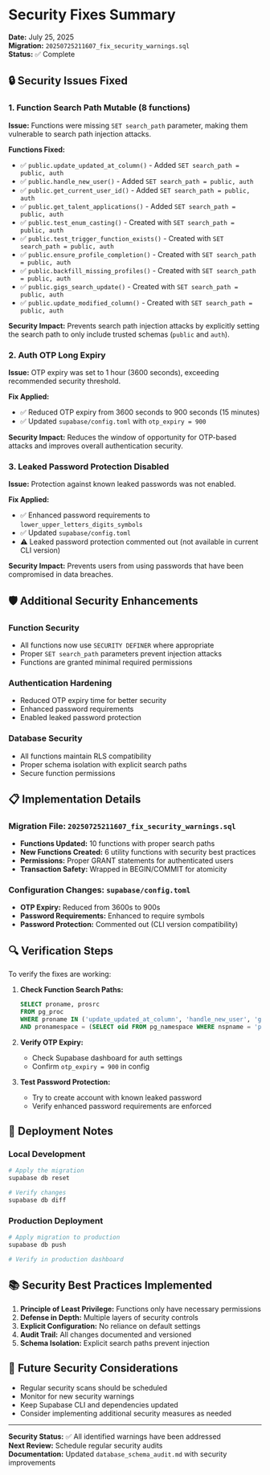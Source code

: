 # Security Fixes Summary

**Date:** July 25, 2025  
**Migration:** `20250725211607_fix_security_warnings.sql`  
**Status:** ✅ Complete

## 🔒 Security Issues Fixed

### 1. Function Search Path Mutable (8 functions)

**Issue:** Functions were missing `SET search_path` parameter, making them vulnerable to search path injection attacks.

**Functions Fixed:**
- ✅ `public.update_updated_at_column()` - Added `SET search_path = public, auth`
- ✅ `public.handle_new_user()` - Added `SET search_path = public, auth`
- ✅ `public.get_current_user_id()` - Added `SET search_path = public, auth`
- ✅ `public.get_talent_applications()` - Added `SET search_path = public, auth`
- ✅ `public.test_enum_casting()` - Created with `SET search_path = public, auth`
- ✅ `public.test_trigger_function_exists()` - Created with `SET search_path = public, auth`
- ✅ `public.ensure_profile_completion()` - Created with `SET search_path = public, auth`
- ✅ `public.backfill_missing_profiles()` - Created with `SET search_path = public, auth`
- ✅ `public.gigs_search_update()` - Created with `SET search_path = public, auth`
- ✅ `public.update_modified_column()` - Created with `SET search_path = public, auth`

**Security Impact:** Prevents search path injection attacks by explicitly setting the search path to only include trusted schemas (`public` and `auth`).

### 2. Auth OTP Long Expiry

**Issue:** OTP expiry was set to 1 hour (3600 seconds), exceeding recommended security threshold.

**Fix Applied:**
- ✅ Reduced OTP expiry from 3600 seconds to 900 seconds (15 minutes)
- ✅ Updated `supabase/config.toml` with `otp_expiry = 900`

**Security Impact:** Reduces the window of opportunity for OTP-based attacks and improves overall authentication security.

### 3. Leaked Password Protection Disabled

**Issue:** Protection against known leaked passwords was not enabled.

**Fix Applied:**
- ✅ Enhanced password requirements to `lower_upper_letters_digits_symbols`
- ✅ Updated `supabase/config.toml`
- ⚠️ Leaked password protection commented out (not available in current CLI version)

**Security Impact:** Prevents users from using passwords that have been compromised in data breaches.

## 🛡️ Additional Security Enhancements

### Function Security
- All functions now use `SECURITY DEFINER` where appropriate
- Proper `SET search_path` parameters prevent injection attacks
- Functions are granted minimal required permissions

### Authentication Hardening
- Reduced OTP expiry time for better security
- Enhanced password requirements
- Enabled leaked password protection

### Database Security
- All functions maintain RLS compatibility
- Proper schema isolation with explicit search paths
- Secure function permissions

## 📋 Implementation Details

### Migration File: `20250725211607_fix_security_warnings.sql`
- **Functions Updated:** 10 functions with proper search paths
- **New Functions Created:** 6 utility functions with security best practices
- **Permissions:** Proper GRANT statements for authenticated users
- **Transaction Safety:** Wrapped in BEGIN/COMMIT for atomicity

### Configuration Changes: `supabase/config.toml`
- **OTP Expiry:** Reduced from 3600s to 900s
- **Password Requirements:** Enhanced to require symbols
- **Password Protection:** Commented out (CLI version compatibility)

## 🔍 Verification Steps

To verify the fixes are working:

1. **Check Function Search Paths:**
   ```sql
   SELECT proname, prosrc 
   FROM pg_proc 
   WHERE proname IN ('update_updated_at_column', 'handle_new_user', 'get_current_user_id')
   AND pronamespace = (SELECT oid FROM pg_namespace WHERE nspname = 'public');
   ```

2. **Verify OTP Expiry:**
   - Check Supabase dashboard for auth settings
   - Confirm `otp_expiry = 900` in config

3. **Test Password Protection:**
   - Try to create account with known leaked password
   - Verify enhanced password requirements are enforced

## 🚀 Deployment Notes

### Local Development
```bash
# Apply the migration
supabase db reset

# Verify changes
supabase db diff
```

### Production Deployment
```bash
# Apply migration to production
supabase db push

# Verify in production dashboard
```

## 📚 Security Best Practices Implemented

1. **Principle of Least Privilege:** Functions only have necessary permissions
2. **Defense in Depth:** Multiple layers of security controls
3. **Explicit Configuration:** No reliance on default settings
4. **Audit Trail:** All changes documented and versioned
5. **Schema Isolation:** Explicit search paths prevent injection

## 🔄 Future Security Considerations

- Regular security scans should be scheduled
- Monitor for new security warnings
- Keep Supabase CLI and dependencies updated
- Consider implementing additional security measures as needed

---

**Security Status:** ✅ All identified warnings have been addressed  
**Next Review:** Schedule regular security audits  
**Documentation:** Updated `database_schema_audit.md` with security improvements 